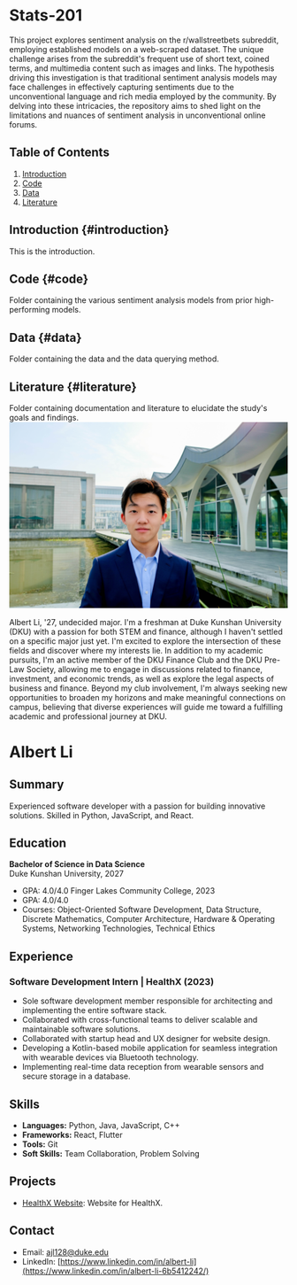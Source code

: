 # Stats-201

This project explores sentiment analysis on the r/wallstreetbets subreddit, employing established models on a web-scraped dataset. The unique challenge arises from the subreddit's frequent use of short text, coined terms, and multimedia content such as images and links. The hypothesis driving this investigation is that traditional sentiment analysis models may face challenges in effectively capturing sentiments due to the unconventional language and rich media employed by the community. By delving into these intricacies, the repository aims to shed light on the limitations and nuances of sentiment analysis in unconventional online forums.

## Table of Contents

1. [Introduction](#introduction)
1. [Code](#code)
2. [Data](#data)
3. [Literature](#literature)

## Introduction {#introduction}

This is the introduction.

## Code {#code}

Folder containing the various sentiment analysis models from prior high-performing models.

## Data {#data}

Folder containing the data and the data querying method.

## Literature {#literature}

Folder containing documentation and literature to elucidate the study's goals and findings.
![Headshot](Headshot.jpg)

Albert Li, '27, undecided major.
I'm a freshman at Duke Kunshan University (DKU) with a passion for both STEM and finance, although I haven't settled on a specific major just yet. I'm excited to explore the intersection of these fields and discover where my interests lie. In addition to my academic pursuits, I'm an active member of the DKU Finance Club and the DKU Pre-Law Society, allowing me to engage in discussions related to finance, investment, and economic trends, as well as explore the legal aspects of business and finance. Beyond my club involvement, I'm always seeking new opportunities to broaden my horizons and make meaningful connections on campus, believing that diverse experiences will guide me toward a fulfilling academic and professional journey at DKU.

# Albert Li

## Summary
Experienced software developer with a passion for building innovative solutions. Skilled in Python, JavaScript, and React.

## Education
**Bachelor of Science in Data Science**  
Duke Kunshan University, 2027
- GPA: 4.0/4.0
Finger Lakes Community College, 2023
- GPA: 4.0/4.0
- Courses: Object-Oriented Software Development, Data Structure, Discrete Mathematics, Computer Architecture, Hardware & Operating Systems, Networking Technologies, Technical Ethics

## Experience
### Software Development Intern | HealthX (2023)
- Sole software development member responsible for architecting and implementing the entire software stack.
- Collaborated with cross-functional teams to deliver scalable and maintainable software solutions.
- Collaborated with startup head and UX designer for website design.
- Developing a Kotlin-based mobile application for seamless integration with wearable devices via Bluetooth technology.
- Implementing real-time data reception from wearable sensors and secure storage in a database.

## Skills
- **Languages:** Python, Java, JavaScript, C++
- **Frameworks:** React, Flutter
- **Tools:** Git
- **Soft Skills:** Team Collaboration, Problem Solving

## Projects
- [HealthX Website]([https://github.com/username/project-a](https://test-8792e6-7860c922f4167-10b3928188638.webflow.io/)): Website for HealthX.


## Contact
- Email: ajl128@duke.edu
- LinkedIn: [https://www.linkedin.com/in/albert-li](https://www.linkedin.com/in/albert-li-6b5412242/)
